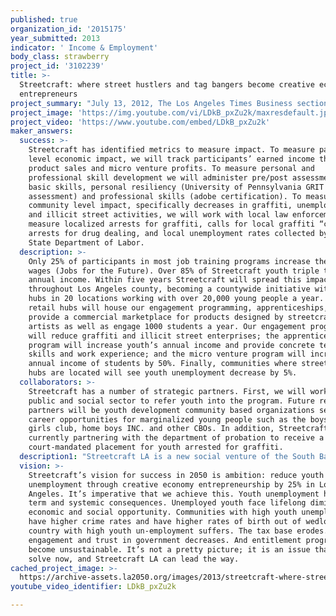 ```yaml
---
published: true
organization_id: '2015175'
year_submitted: 2013
indicator: ' Income & Employment'
body_class: strawberry
project_id: '3102239'
title: >-
  Streetcraft: where street hustlers and tag bangers become creative economy
  entrepreneurs
project_summary: "July 13, 2012, The Los Angeles Times Business section: “Recession Erases 2.7 Million Youth Jobs, Widens Employment Gap.” If we didn’t know this already, the headline of the article reminds us that youth unemployment is one of the largest social issues facing Los Angeles.  The current unemployment rate for 16 to 24-year-olds is 16.5% -- double the national 8.2%. More than 2 in 10 Latino youth are jobless, while 3 in 10 black youth are unemployed, according to the Bureau of Labor Statistics. \r\n\r\nMost of us—do-gooders, funders, policy makers—assume that the answer to youth unemployment is pretty straight forward: hope the economy gets better and provide kids training and education to help them get jobs when it does.  Streetcraft LA has a different approach to youth unemployment. We don’t provide education and training to help young people get jobs. We provide education and training to empower youth to create their own jobs.  \r\n\r\nStreetcraft empowers low income, at risk, and unemployed youth to improve their economic future through creative economy entrepreneurship. Don’t get the wrong idea—we are not talking about lemonade stands or bake sales. We especially support youth in building creative sector small businesses in three categories: apparel, design, and creative services.   Why is this our strategy? Entrepreneurship and the creative economy are the future. The factories are closed, pensions are dead, and design studios are hiring freelancers. And this self-made creative economy is a natural fit for our kids. Streetcraft kids have a lot of creative capacity, energy and hustle that is being misapplied as graffiti on, well, the side of your building. \r\n\r\n\tHow do we help kids create their own jobs in the creative economy? Streetcraft LA’s approach to launching creative micro-ventures is a three-step model we call engage, partner, launch.  First, we engage youth misapplying their creative capacity through graffiti in a training and youth development program we call The Streetcraft Crew. Crew is a yearlong program taught by well-known street artists that empowers at-risk kids to see themselves as artists, designers, and entrepreneurs. Crew functions not only as a positive intervention in the life of at risk youth but functions as a Streetcraft human resources department sourcing the true talent that is ready for step two, a formal paid apprenticeship in Streetcraft LA's retail platform and design studio. \r\n\r\nStreetcraft LA operates a retail store in Los Angeles that showcases collaboratively designed and produced products and original apparel. Youth are formal partners in this social venture working with Streetcraft’s lead designer to design custom furniture and original apparel such as hoodies, lids, and t-shirts. Over a one-year period, Streetcraft partners are exposed to the product design process including market research, sales, marketing and promotion, distribution platforms and retail management through both direct instruction by industry professionals and experiential learning.  Streetcraft partners are paid and also receive a percentage of all sales.  Streetcraft partners are also required and supported to complete high school and attend relevant higher education while enrolled.\r\n\r\nAfter a year partnership, Streetcraft youth enter a process to launch their own creative micro enterprise. Youth can choose to enter a business planning process in one of three creative sectors: apparel, product design, and creative services.  Youth are paired with industry mentors and attend lectures on product development, market analysis, financing and organization development. At the conclusion of the year planning process, youth pitch their venture to a group of funders including banking partners such as Wells Fargo. \r\n"
project_image: 'https://img.youtube.com/vi/LDkB_pxZu2k/maxresdefault.jpg'
project_video: 'https://www.youtube.com/embed/LDkB_pxZu2k'
maker_answers:
  success: >-
    Streetcraft has identified metrics to measure impact. To measure participant
    level economic impact, we will track participants’ earned income through
    product sales and micro venture profits. To measure personal and
    professional skill development we will administer pre/post assessments of
    basic skills, personal resiliency (University of Pennsylvania GRIT
    assessment) and professional skills (adobe certification). To measure
    community level impact, specifically decreases in graffiti, unemployment,
    and illicit street activities, we will work with local law enforcement to
    measure localized arrests for graffiti, calls for local graffiti “clean up,”
    arrests for drug dealing, and local unemployment rates collected by the
    State Department of Labor.  
  description: >-
    Only 25% of participants in most job training programs increase their annual
    wages (Jobs for the Future). Over 85% of Streetcraft youth triple their
    annual income. Within five years Streetcraft will spread this impact
    throughout Los Angeles county, becoming a countywide initiative with retail
    hubs in 20 locations working with over 20,000 young people a year. These
    retail hubs will house our engagement programming, apprenticeships, and
    provide a commercial marketplace for products designed by streetcraft
    artists as well as engage 1000 students a year. Our engagement programming
    will reduce graffiti and illicit street enterprises; the apprenticeship
    program will increase youth’s annual income and provide concrete technical
    skills and work experience; and the micro venture program will increase the
    annual income of students by 50%. Finally, communities where streetcraft
    hubs are located will see youth unemployment decrease by 5%. 
  collaborators: >-
    Streetcraft has a number of strategic partners. First, we will work the
    public and social sector to refer youth into the program. Future referral
    partners will be youth development community based organizations seeking
    career opportunities for marginalized young people such as the boys and
    girls club, home boys INC. and other CBOs. In addition, Streetcraft is
    currently partnering with the department of probation to receive a
    court-mandated placement for youth arrested for graffiti. 
  description1: "Streetcraft LA is a new social venture of the South Bay Center for Community Development (SBCC). SBCC is a long-standing non-profit organization that has been working to empower low-income communities in the greater Los Angeles area since 1976. SBCC has a long history of being one of those do-gooders that operates job-training programs to mitigate unemployment. The organization’s career pathway programs have been recognized by the United Way of Greater Los Angeles as a national best practice and were awarded a Everychild grant (one of the most competitive grants in LA) to apply its model to unemployed at risk youth.  In addition, the organization founded the Urban Teacher Fellowship, an initiative that moves underrepresented groups into the teaching profession funded by the David and Lucile Packard Foundation; and The Promo Pathway, a career pathway funded by The James Irvine Foundation and recognized by The Aspen Institute as a national best practice. In doing this work, however, we came to believe that job training wasn’t good enough. We needed to train entrepreneurs who can create their own jobs. So a team of us launched Streetcraft LA as a related, but autonomous social venture to train and incubate youth-led micro ventures. \r\n\r\nStreetcraft is currently testing its core components and theory of change in a proof of concept pilot state funded the James Irvine Foundation.  Guided by our board of directors, the focus of this planning stage was to test three assumptions critical to our model: marginalized youth engaged in graffiti culture or other illicit entrepreneur activities have talents that can be re-directed; a process of engagement can be created including partnerships with public systems and community based social networks; and youth’s talents can be monetized and professionalized. Streetcraft has piloted its model with 50 Streetcraft fellows, referred through probation and other community-based networks, who went through a work based contextualized learning experience and developed products for a retail store located on main street, Santa Monica. During this pilot period 100% of participants completed the pilot and 85% percent increased their annual income by 50%. \r\n"
  vision: >-
    Streetcraft’s vision for success in 2050 is ambition: reduce youth
    unemployment through creative economy entrepreneurship by 25% in Los
    Angeles. It’s imperative that we achieve this. Youth unemployment has long
    term and systemic consequences. Unemployed youth face lifelong diminished
    economic and social opportunity. Communities with high youth unemployment
    have higher crime rates and have higher rates of birth out of wedlock. And a
    country with high youth un-employment suffers. The tax base erodes. Civic
    engagement and trust in government decreases. And entitlement programs
    become unsustainable. It’s not a pretty picture; it is an issue that we must
    solve now, and Streetcraft LA can lead the way.
cached_project_image: >-
  https://archive-assets.la2050.org/images/2013/streetcraft-where-street-hustlers-and-tag-bangers-become-creative-economy-entrepreneurs/img.youtube.com/vi/LDkB_pxZu2k/maxresdefault.jpg
youtube_video_identifier: LDkB_pxZu2k

---
```

